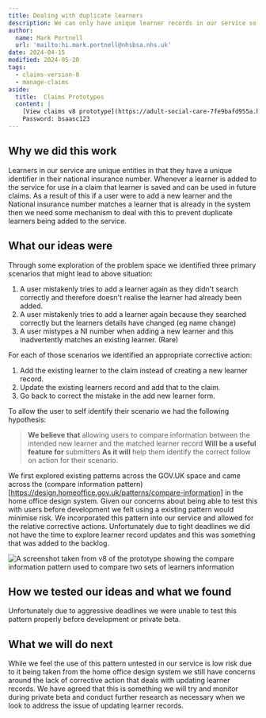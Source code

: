 ```yaml
---
title: Dealing with duplicate learners
description: We can only have unique learner records in our service so we need to deal with users adding a duplicate learner to prevent this.
author:
  name: Mark Portnell
  url: 'mailto:hi.mark.portnell@nhsbsa.nhs.uk'
date: 2024-04-15
modified: 2024-05-20
tags:
  - claims-version-8
  - manage-claims
aside:
  title:  Claims Prototypes
  content: |
    [View claims v8 prototype](https://adult-social-care-7fe9bafd955a.herokuapp.com/claims/prototypes/design/v8/) 
    Password: bsaasc123
---
```




## Why we did this work
Learners in our service are unique entities in that they have a unique identifier in their national insurance number. Whenever a learner is added to the service for use in a claim that learner is saved and can be used in future claims. As a result of this if a user were to add a new learner and the National insurance number matches a learner that is already in the system then we need some mechanism to deal with this to prevent duplicate learners being added to the service.

## What our ideas were
Through some exploration of the problem space we identified three primary scenarios that might lead to above situation:
1. A user mistakenly tries to add a learner again as they didn't search correctly and therefore doesn't realise the learner had already been added.
2. A user mistakenly tries to add a learner again because they searched correctly but the learners details have changed (eg name change)
3. A user mistypes a NI number when adding a new learner and this inadvertently matches an existing learner. (Rare)

For each of those scenarios we identified an appropriate corrective action:
1. Add the existing learner to the claim instead of creating a new learner record.
2. Update the existing learners record and add that to the claim.
3. Go back to correct the mistake in the add new learner form.

To allow the user to self identify their scenario we had the following hypothesis:

>**We believe that** allowing users to compare information between the intended new learner and the matched learner record
>**Will be a useful feature for** submitters
>**As it will** help them identify the correct follow on action for their scenario.

We first explored existing patterns across the GOV.UK space and came across the (compare information pattern)[https://design.homeoffice.gov.uk/patterns/compare-information] in the home office design system. Given our concerns about being able to test this with users before development we felt using a existing pattern would minimise risk. We incorporated this pattern into our service and allowed for the relative corrective actions. Unfortunately due to tight deadlines we did not have the time to explore learner record updates and this was something that was added to the backlog. 

![A screenshot taken from v8 of the prototype showing the compare information pattern used to compare two sets of learners information](learner-duplication.png "The compare information pattern used to compare two sets of learners information")

## How we tested our ideas and what we found
Unfortunately due to aggressive deadlines we were unable to test this pattern properly before development or private beta. 


## What we will do next
While we feel the use of this pattern untested in our service is low risk due to it being taken from the home office design system we still have concerns around the lack of corrective action that deals with updating learner records. We have agreed that this is something we will try and monitor during private beta and conduct further research as necessary when we look to address the issue of updating learner records. 
